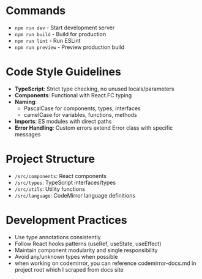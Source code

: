 # Commands

- `npm run dev` - Start development server
- `npm run build` - Build for production
- `npm run lint` - Run ESLint
- `npm run preview` - Preview production build

# Code Style Guidelines

- **TypeScript**: Strict type checking, no unused locals/parameters
- **Components**: Functional with React.FC<Props> typing
- **Naming**:
  - PascalCase for components, types, interfaces
  - camelCase for variables, functions, methods
- **Imports**: ES modules with direct paths
- **Error Handling**: Custom errors extend Error class with specific messages

# Project Structure

- `/src/components`: React components
- `/src/types`: TypeScript interfaces/types
- `/src/utils`: Utility functions
- `/src/language`: CodeMirror language definitions

# Development Practices

- Use type annotations consistently
- Follow React hooks patterns (useRef, useState, useEffect)
- Maintain component modularity and single responsibility
- Avoid any/unknown types when possible
- when working on codemirror, you can reference codemirror-docs.md in project root which I scraped from docs site
